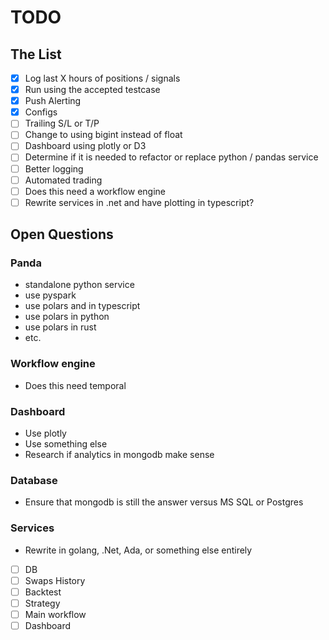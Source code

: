# TODO

## The List

- [X] Log last X hours of positions / signals
- [X] Run using the accepted testcase
- [X] Push Alerting
- [X] Configs
- [ ] Trailing S/L or T/P
- [ ] Change to using bigint instead of float
- [ ] Dashboard using plotly or D3
- [ ] Determine if it is needed to refactor or replace python / pandas service
- [ ] Better logging
- [ ] Automated trading
- [ ] Does this need a workflow engine
- [ ] Rewrite services in .net and have plotting in typescript?

## Open Questions

### Panda

- standalone python service
- use pyspark
- use polars and in typescript
- use polars in python
- use polars in rust
- etc.

### Workflow engine

- Does this need temporal

### Dashboard

- Use plotly
- Use something else
- Research if analytics in mongodb make sense

### Database

- Ensure that mongodb is still the answer versus MS SQL or Postgres

### Services

- Rewrite in golang, .Net, Ada, or something else entirely

- [ ] DB
- [ ] Swaps History
- [ ] Backtest
- [ ] Strategy
- [ ] Main workflow
- [ ] Dashboard
